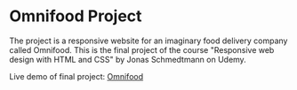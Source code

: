 # Omnifood Project

The project is a responsive website for an imaginary food delivery company called Omnifood. This is the final project of the course "Responsive web design with HTML and CSS" by Jonas Schmedtmann on Udemy.

Live demo of final project: [Omnifood](https://omnifood-bretonyang.netlify.app/)
